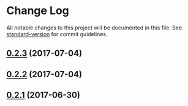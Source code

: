 # Change Log

All notable changes to this project will be documented in this file.
See [standard-version](https://github.com/conventional-changelog/standard-version) for commit guidelines.

<a name="0.2.3"></a>
## [0.2.3](https://github.com/myrmex-org/myrmex/compare/@myrmex/lambda@0.2.2...@myrmex/lambda@0.2.3) (2017-07-04)




<a name="0.2.2"></a>
## [0.2.2](https://github.com/myrmex-org/myrmex/compare/@myrmex/lambda@0.2.1...@myrmex/lambda@0.2.2) (2017-07-04)




<a name="0.2.1"></a>
## [0.2.1](https://github.com/myrmex-org/myrmex/compare/@myrmex/lambda@0.2.0...@myrmex/lambda@0.2.1) (2017-06-30)
